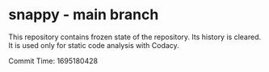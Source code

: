# snappy - main branch

This repository contains frozen state of the repository.
Its history is cleared. It is used only for static code
analysis with Codacy.

Commit Time: 1695180428